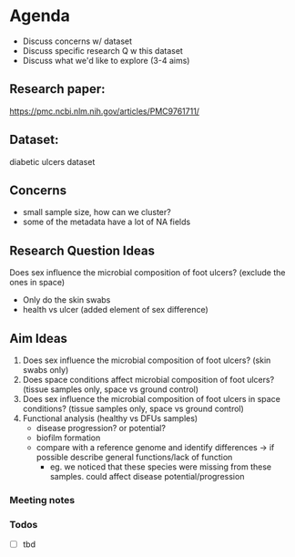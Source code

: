 # Agenda
- Discuss concerns w/ dataset
- Discuss specific research Q w this dataset
- Discuss what we'd like to explore (3-4 aims)

## Research paper:
https://pmc.ncbi.nlm.nih.gov/articles/PMC9761711/

## Dataset:
diabetic ulcers dataset

## Concerns
- small sample size, how can we cluster?
- some of the metadata have a lot of NA fields

## Research Question Ideas
Does sex influence the microbial composition of foot ulcers? (exclude the ones in space)
  - Only do the skin swabs
  - health vs ulcer (added element of sex difference)


## Aim Ideas
1. Does sex influence the microbial composition of foot ulcers? (skin swabs only)
2. Does space conditions affect microbial composition of foot ulcers? (tissue samples only, space vs ground control)
3. Does sex influence the microbial composition of foot ulcers in space conditions? (tissue samples only, space vs ground control)
4. Functional analysis (healthy vs DFUs samples)
   - disease progression? or potential?
   - biofilm formation
   - compare with a reference genome and identify differences -> if possible describe general functions/lack of function
     - eg. we noticed that these species were missing from these samples. could affect disease potential/progression



### Meeting notes


### Todos

- [ ] tbd
